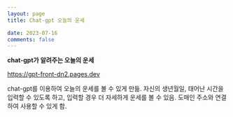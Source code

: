 ```yaml
---
layout: page
title: Chat-gpt 오늘의 운세

date: 2023-07-16
comments: false
---
```


**chat-gpt가 알려주는 오늘의 운세**

https://gpt-front-dn2.pages.dev

chat-gpt를 이용하여 오늘의 운세를 볼 수 있게 만듦.
자신의 생년월일, 태어난 시간을 입력할 수 있도록 하고, 입력할 경우 더 자세하게 운세를 볼 수 있음.
도매인 주소와 연결하여 사용할 수 있게 함.
